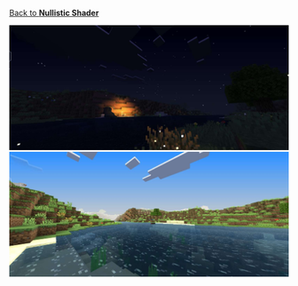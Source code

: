 [Back to **Nullistic Shader**](https://github.com/DominoKorean/Render-dragon-shader-list?tab=readme-ov-file#nullistic-shader)

![alt text](1.png) ![alt text](2.png)